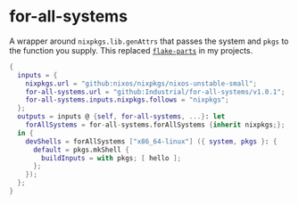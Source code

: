 # for-all-systems

A wrapper around `nixpkgs.lib.genAttrs` that passes the system and `pkgs` to the function you supply. This replaced [`flake-parts`](https://flake.parts) in my projects.

```nix
{
  inputs = {
    nixpkgs.url = "github:nixos/nixpkgs/nixos-unstable-small";
    for-all-systems.url = "github:Industrial/for-all-systems/v1.0.1";
    for-all-systems.inputs.nixpkgs.follows = "nixpkgs";
  };
  outputs = inputs @ {self, for-all-systems, ...}: let
    forAllSystems = for-all-systems.forAllSystems {inherit nixpkgs;};
  in {
    devShells = forAllSystems ["x86_64-linux"] ({ system, pkgs }: {
      default = pkgs.mkShell {
        buildInputs = with pkgs; [ hello ];
      };
    });
  };
}
```
